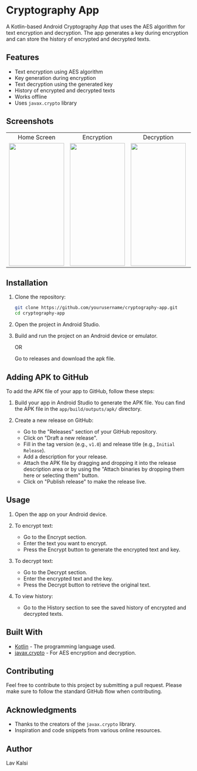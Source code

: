# Cryptography App

A Kotlin-based Android Cryptography App that uses the AES algorithm for text encryption and decryption. The app generates a key during encryption and can store the history of encrypted and decrypted texts.

## Features

- Text encryption using AES algorithm
- Key generation during encryption
- Text decryption using the generated key
- History of encrypted and decrypted texts
- Works offline
- Uses `javax.crypto` library

## Screenshots

<table>
  <tr>
    <td align="center">Home Screen</td>
    <td align="center">Encryption</td>
    <td align="center">Decryption</td>
    <td align="center">History</td>
    <td align="center">Icon</td>
  </tr>
  <tr>
    <td><img src="https://github.com/LavKalsi/CryptographyApp/blob/master/Screenshots/Home.jpg" width="150" height="334"/></td>
    <td><img src="https://github.com/LavKalsi/CryptographyApp/blob/master/Screenshots/Encrypt.jpg" width="150" height="334"/></td>
    <td><img src="https://github.com/LavKalsi/CryptographyApp/blob/master/Screenshots/Decrypt.jpg" width="150" height="334"/></td>
    <td><img src="https://github.com/LavKalsi/CryptographyApp/blob/master/Screenshots/History.jpg" width="150" height="334"/></td>
    <td><img src="https://github.com/LavKalsi/CryptographyApp/blob/master/Screenshots/Icon.png" width="120" height="120"/></td>
  </tr>
</table>

## Installation

1. Clone the repository:

    ```bash
    git clone https://github.com/yourusername/cryptography-app.git
    cd cryptography-app
    ```

2. Open the project in Android Studio.

3. Build and run the project on an Android device or emulator.

    OR

    Go to releases and download the apk file.

## Adding APK to GitHub

To add the APK file of your app to GitHub, follow these steps:

1. Build your app in Android Studio to generate the APK file. You can find the APK file in the `app/build/outputs/apk/` directory.

2. Create a new release on GitHub:
    - Go to the "Releases" section of your GitHub repository.
    - Click on "Draft a new release".
    - Fill in the tag version (e.g., `v1.0`) and release title (e.g., `Initial Release`).
    - Add a description for your release.
    - Attach the APK file by dragging and dropping it into the release description area or by using the "Attach binaries by dropping them here or selecting them" button.
    - Click on "Publish release" to make the release live.

## Usage

1. Open the app on your Android device.
   
2. To encrypt text:
   - Go to the Encrypt section.
   - Enter the text you want to encrypt.
   - Press the Encrypt button to generate the encrypted text and key.
   
3. To decrypt text:
   - Go to the Decrypt section.
   - Enter the encrypted text and the key.
   - Press the Decrypt button to retrieve the original text.
   
4. To view history:
   - Go to the History section to see the saved history of encrypted and decrypted texts.

## Built With

- [Kotlin](https://kotlinlang.org/) - The programming language used.
- [javax.crypto](https://docs.oracle.com/javase/8/docs/api/javax/crypto/package-summary.html) - For AES encryption and decryption.

## Contributing

Feel free to contribute to this project by submitting a pull request. Please make sure to follow the standard GitHub flow when contributing.

## Acknowledgments

- Thanks to the creators of the `javax.crypto` library.
- Inspiration and code snippets from various online resources.

## Author
Lav Kalsi

